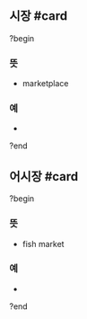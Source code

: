 ## 시장 #card
?begin
### 뜻
- marketplace
### 예
-
<!--SR:!2025-06-28,7,250-->
?end


## 어시장 #card
?begin
### 뜻
- fish market
### 예
-
<!--SR:!2025-07-06,8,250-->
?end

